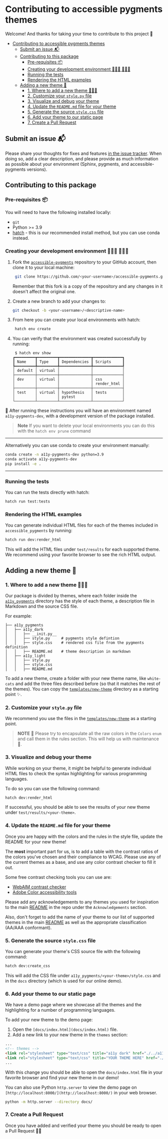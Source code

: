 # Contributing to accessible pygments themes

Welcome! And thanks for taking your time to contribute to this project 🤩

- [Contributing to accessible pygments themes](#contributing-to-accessible-pygments-themes)
  - [Submit an issue 📬](#submit-an-issue-)
  - [Contributing to this package](#contributing-to-this-package)
    - [Pre-requisites 📦](#pre-requisites-)
    - [Creating your development environment 👩🏻‍💻 👨🏼‍💻](#creating-your-development-environment--)
    - [Running the tests](#running-the-tests)
    - [Rendering the HTML examples](#rendering-the-html-examples)
  - [Adding a new theme 🎨](#adding-a-new-theme-)
    - [1. Where to add a new theme 👩🏼‍🎨](#1-where-to-add-a-new-theme-)
    - [2. Customize your `style.py` file](#2-customize-your-stylepy-file)
    - [3. Visualize and debug your theme](#3-visualize-and-debug-your-theme)
    - [4. Update the `README.md` file for your theme](#4-update-the-readmemd-file-for-your-theme)
    - [5. Generate the source `style.css` file](#5-generate-the-source-stylecss-file)
    - [6. Add your theme to our static page](#6--add-your-theme-to-our-static-page)
    - [7. Create a Pull Request](#7-create-a-pull-request)

## Submit an issue 📬

Please share your thoughts for fixes and features [in the issue tracker](https://github.com/Quansight-Labs/accessible-pygments/issues).
When doing so, add a clear description, and please provide as much information as possible about your environment (Sphinx, pygments, and accessible-pygments versions).

## Contributing to this package

### Pre-requisites 📦

You will need to have the following installed locally:

- `git`
- Python >= 3.9
- [hatch](https://hatch.pypa.io/) - this is our recommended install method, but you can use conda instead.

### Creating your development environment 👩🏻‍💻 👨🏼‍💻

1. Fork the [`accessible-pygments`](https://github.com/Quansight-Labs/accessible-pygments) repository to your GitHub account, then clone it to your local machine:

   ```bash
    git clone https://github.com/<your-username>/accessible-pygments.git
   ```

   Remember that this fork is a copy of the repository and any changes in it doesn't affect the original one.

2. Create a new branch to add your changes to:

   ```bash
   git checkout -b <your-username>/<descriptive-name>
   ```

3. From here you can create your local environments with hatch:

   ```bash
    hatch env create
   ```

4. You can verify that the environment was created successfully by running:

   ```console
    $ hatch env show
   ┏━━━━━━━━━┳━━━━━━━━━┳━━━━━━━━━━━━━━┳━━━━━━━━━━━━━┓
   ┃ Name    ┃ Type    ┃ Dependencies ┃ Scripts     ┃
   ┡━━━━━━━━━╇━━━━━━━━━╇━━━━━━━━━━━━━━╇━━━━━━━━━━━━━┩
   │ default │ virtual │              │             │
   ├─────────┼─────────┼──────────────┼─────────────┤
   │ dev     │ virtual │              │ css         │
   │         │         │              │ render_html │
   ├─────────┼─────────┼──────────────┼─────────────┤
   │ test    │ virtual │ hypothesis   │ tests       │
   │         │         │ pytest       │             │
   └─────────┴─────────┴──────────────┴─────────────┘
   ```

🎉 After running these instructions you will have an environment named `a11y-pygments-dev`, with a development version of the package installed.

> **Note**
> If you want to delete your local environments you can do this with the `hatch env prune` command

---

Alternatively you can use conda to create your environment manually:

```bash
conda create -n a11y-pygments-dev python=3.9
conda activate a11y-pygments-dev
pip install -e .
```

---

### Running the tests

You can run the tests directly with hatch:

```bash
hatch run test:tests
```

### Rendering the HTML examples

You can generate individual HTML files for each of the themes included in `accessible_pygments` by running:

```bash
hatch run dev:render_html
```

This will add the HTML files under `test/results` for each supported theme.
We recommend using your favorite browser to see the rich HTML output.

## Adding a new theme 🎨

### 1. Where to add a new theme 👩🏼‍🎨

Our package is divided by themes, where each folder inside the [`a11y_pygments`](a11y_pygments/) directory has the style of each theme, a description file in Markdown and the source CSS file.

For example:

```text
├── a11y_pygments
│   ├── a11y_dark
│   │   ├── __init.py__
│   │   ├── style.py     # pygments style defintion
│   │   ├── style.css    # rendered css file from the pygments definition
│   │   ├── README.md    # theme description in markdown
│   ├── a11y_light
│   │   ├── style.py
│   │   ├── style.css
│   │   ├── README.md
```

To add a new theme, create a folder with your new theme name, like `white-cats` and add the three files described before (so that it matches the rest of the themes).
You can copy the [`templates/new-theme`](templates/new-theme/) directory as a starting point ✨.

### 2. Customize your `style.py` file

We recommend you use the files in the [`templates/new-theme`](templates/new-theme/) as a starting point.

> **NOTE** 📝
> Please try to encapsulate all the raw colors in the `Colors` `enum` and call them in the rules section.
> This will help us with maintenance 🙏.

### 3. Visualize and debug your theme

While working on your theme, it might be helpful to generate individual HTML files to check the syntax highlighting for various programming languages.

To do so you can use the following command:

```bash
hatch dev:render_html
```

If successful, you should be able to see the results of your new theme under `test/results/<your-theme>`.

### 4. Update the `README.md` file for your theme

Once you are happy with the colors and the rules in the style file, update the README for your new theme!

The **most** important part for us, is to add a table with the contrast ratios of the colors you've chosen and their compliance to WCAG. Please use any of the current themes as a base, and use any color contrast checker to fill it out.

Some free contrast checking tools you can use are:

- [WebAIM contrast checker](https://webaim.org/resources/contrastchecker/)
- [Adobe Color accessibility tools](https://color.adobe.com/create/color-contrast-analyzer)

Please add any acknowledgements to any themes you used for inspiration to the main [README](./README.md) in the repo under the `Acknowledgements` section.

Also, don't forget to add the name of your theme to our list of supported themes in the main [README](./README.md) as well as the appropriate classification (AA/AAA conformant).

### 5. Generate the source `style.css` file

You can generate your theme's CSS source file with the following command:

```bash
hatch dev:create_css
```

This will add the CSS file under `a11y_pygments/<your-theme>/style.css` and in the `docs` directory (which is used for our online demo).

### 6. Add your theme to our static page

We have a demo page where we showcase all the themes and the highlighting for a number of programming languages.

To add your new theme to the demo page:

1. Open the `[docs/index.html](docs/index.html)` file.
2. Add a new link to your new theme in the `themes` section:

```HTML
...
<!-- themes -->
<link rel="stylesheet" type="text/css" title="a11y dark" href="./../a11y_pygments/a11y_dark/style.css">
<link rel="stylesheet" type="text/css" title="YOUR THEME HERE" href="./../a11y_pygments/<your-theme>/style.css">
...

```

With this change you should be able to open the `docs/index.html` file in your favorite browser and find your new theme in our demo!

You can also use Python `http.server` to view the demo page on `[http://localhost:8000/](http://localhost:8000/)` in your web browser.

```bash
python -m http.server --directory docs/
```

### 7. Create a Pull Request

Once you have added and verified your theme you should be ready to open a Pull Request 👏🏻
